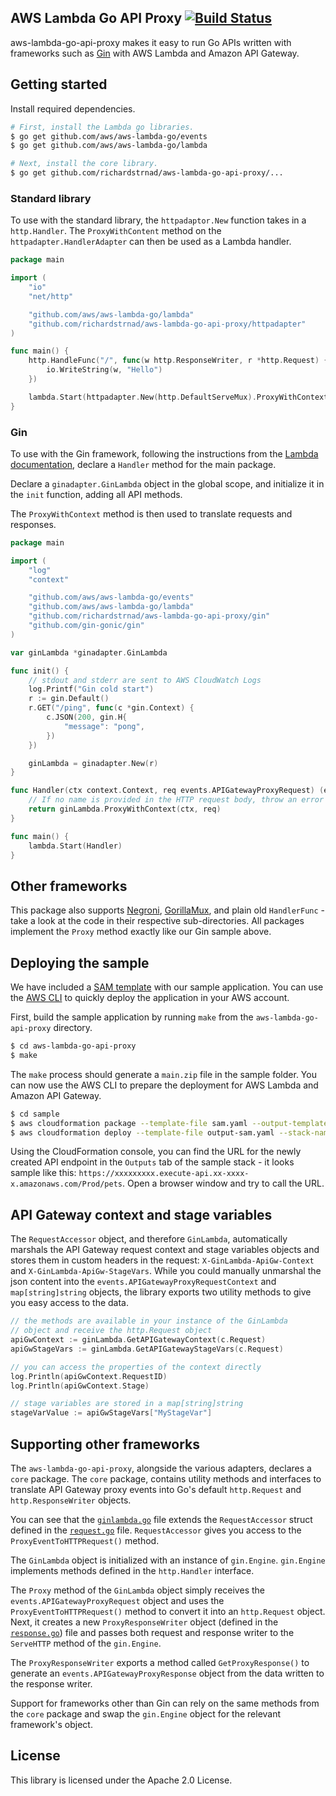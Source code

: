 ## AWS Lambda Go API Proxy [![Build Status](https://travis-ci.org/awslabs/aws-lambda-go-api-proxy.svg?branch=master)](https://travis-ci.org/awslabs/aws-lambda-go-api-proxy)
aws-lambda-go-api-proxy makes it easy to run Go APIs written with frameworks such as [Gin](https://github.com/gin-gonic/gin) with AWS Lambda and Amazon API Gateway.

## Getting started

Install required dependencies.

```bash
# First, install the Lambda go libraries.
$ go get github.com/aws/aws-lambda-go/events
$ go get github.com/aws/aws-lambda-go/lambda

# Next, install the core library.
$ go get github.com/richardstrnad/aws-lambda-go-api-proxy/...
```

### Standard library

To use with the standard library, the `httpadaptor.New` function takes in a `http.Handler`. The `ProxyWithContent` method on the `httpadapter.HandlerAdapter` can then be used as a Lambda handler.

```go
package main

import (
	"io"
	"net/http"

	"github.com/aws/aws-lambda-go/lambda"
	"github.com/richardstrnad/aws-lambda-go-api-proxy/httpadapter"
)

func main() {
	http.HandleFunc("/", func(w http.ResponseWriter, r *http.Request) {
		io.WriteString(w, "Hello")
	})

	lambda.Start(httpadapter.New(http.DefaultServeMux).ProxyWithContext)
}
```

### Gin

To use with the Gin framework, following the instructions from the [Lambda documentation](https://docs.aws.amazon.com/lambda/latest/dg/go-programming-model-handler-types.html), declare a `Handler` method for the main package.

Declare a `ginadapter.GinLambda` object in the global scope, and initialize it in the `init` function, adding all API methods.

The `ProxyWithContext` method is then used to translate requests and responses.

```go
package main

import (
	"log"
	"context"

	"github.com/aws/aws-lambda-go/events"
	"github.com/aws/aws-lambda-go/lambda"
	"github.com/richardstrnad/aws-lambda-go-api-proxy/gin"
	"github.com/gin-gonic/gin"
)

var ginLambda *ginadapter.GinLambda

func init() {
	// stdout and stderr are sent to AWS CloudWatch Logs
	log.Printf("Gin cold start")
	r := gin.Default()
	r.GET("/ping", func(c *gin.Context) {
		c.JSON(200, gin.H{
			"message": "pong",
		})
	})

	ginLambda = ginadapter.New(r)
}

func Handler(ctx context.Context, req events.APIGatewayProxyRequest) (events.APIGatewayProxyResponse, error) {
	// If no name is provided in the HTTP request body, throw an error
	return ginLambda.ProxyWithContext(ctx, req)
}

func main() {
	lambda.Start(Handler)
}
```

## Other frameworks
This package also supports [Negroni](https://github.com/urfave/negroni), [GorillaMux](https://github.com/gorilla/mux), and plain old `HandlerFunc` - take a look at the code in their respective sub-directories. All packages implement the `Proxy` method exactly like our Gin sample above.

## Deploying the sample
We have included a [SAM template](https://github.com/awslabs/serverless-application-model) with our sample application. You can use the [AWS CLI](https://aws.amazon.com/cli/) to quickly deploy the application in your AWS account.

First, build the sample application by running `make` from the `aws-lambda-go-api-proxy` directory.

```bash
$ cd aws-lambda-go-api-proxy
$ make
```

The `make` process should generate a `main.zip` file in the sample folder. You can now use the AWS CLI to prepare the deployment for AWS Lambda and Amazon API Gateway.

```bash
$ cd sample
$ aws cloudformation package --template-file sam.yaml --output-template-file output-sam.yaml --s3-bucket YOUR_DEPLOYMENT_BUCKET
$ aws cloudformation deploy --template-file output-sam.yaml --stack-name YOUR_STACK_NAME --capabilities CAPABILITY_IAM
```

Using the CloudFormation console, you can find the URL for the newly created API endpoint in the `Outputs` tab of the sample stack - it looks sample like this: `https://xxxxxxxxx.execute-api.xx-xxxx-x.amazonaws.com/Prod/pets`. Open a browser window and try to call the URL.

## API Gateway context and stage variables
The `RequestAccessor` object, and therefore `GinLambda`, automatically marshals the API Gateway request context and stage variables objects and stores them in custom headers in the request: `X-GinLambda-ApiGw-Context` and `X-GinLambda-ApiGw-StageVars`. While you could manually unmarshal the json content into the `events.APIGatewayProxyRequestContext` and `map[string]string` objects, the library exports two utility methods to give you easy access to the data.

```go
// the methods are available in your instance of the GinLambda
// object and receive the http.Request object
apiGwContext := ginLambda.GetAPIGatewayContext(c.Request)
apiGwStageVars := ginLambda.GetAPIGatewayStageVars(c.Request)

// you can access the properties of the context directly
log.Println(apiGwContext.RequestID)
log.Println(apiGwContext.Stage)

// stage variables are stored in a map[string]string
stageVarValue := apiGwStageVars["MyStageVar"]
```

## Supporting other frameworks
The `aws-lambda-go-api-proxy`, alongside the various adapters, declares a `core` package. The `core` package, contains utility methods and interfaces to translate API Gateway proxy events into Go's default `http.Request` and `http.ResponseWriter` objects.

You can see that the [`ginlambda.go`](gin/adapter.go) file extends the `RequestAccessor` struct defined in the [`request.go`](core/request.go) file.  `RequestAccessor` gives you access to the `ProxyEventToHTTPRequest()` method.

The `GinLambda` object is initialized with an instance of `gin.Engine`. `gin.Engine` implements methods defined in the `http.Handler` interface.

The `Proxy` method of the `GinLambda` object simply receives the `events.APIGatewayProxyRequest` object and uses the `ProxyEventToHTTPRequest()` method to convert it into an `http.Request` object. Next, it creates a new `ProxyResponseWriter` object (defined in the [`response.go`](core/response.go)) file and passes both request and response writer to the `ServeHTTP` method of the `gin.Engine`.

The `ProxyResponseWriter` exports a method called `GetProxyResponse()` to generate an `events.APIGatewayProxyResponse` object from the data written to the response writer.

Support for frameworks other than Gin can rely on the same methods from the `core` package and swap the `gin.Engine` object for the relevant framework's object.

## License

This library is licensed under the Apache 2.0 License.
